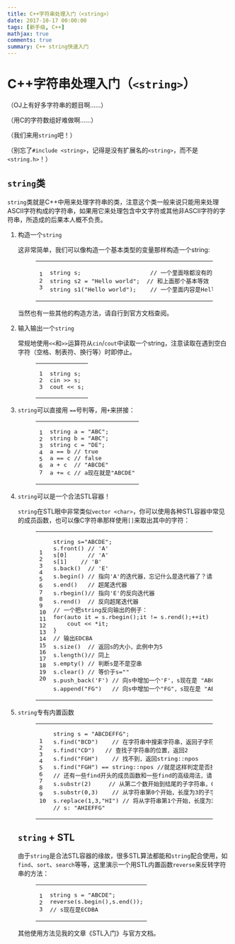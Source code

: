 ```yaml
---
title: C++字符串处理入门（<string>）
date: 2017-10-17 00:00:00
tags: [新手级, C++]
mathjax: true
comments: true
summary: C++ string快速入门
---
```

<h1 id="C-字符串处理入门（-lt-string-gt-）"><a class="headerlink" href="#C-字符串处理入门（-lt-string-gt-）" title="C++字符串处理入门（&lt;string&gt;）"></a>C++字符串处理入门（<code>&lt;string&gt;</code>）</h1><p>（OJ上有好多字符串的题目啊……）</p>
    <p>（用C的字符数组好难做啊……）</p>
<p>（我们来用<code>string</code>吧！）</p>
<p>（别忘了<code>#include &lt;string&gt;</code>，记得是没有扩展名的<code>&lt;string&gt;</code>，而不是<code>&lt;string.h&gt;</code>！）</p>
<h2 id="string类"><a class="headerlink" href="#string类" title="string类"></a><code>string</code>类</h2><p><code>string</code>类就是C++中用来处理字符串的类，注意这个类一般来说只能用来处理ASCII字符构成的字符串，如果用它来处理包含中文字符或其他非ASCII字符的字符串，所造成的后果本人概不负责。</p>
<ol>
<li><p>构造一个<code>string</code></p>
<p>这非常简单，我们可以像构造一个基本类型的变量那样构造一个string:</p>
<figure class="highlight c++"><table><tr><td class="gutter"><pre><span class="line">1</span><br/><span class="line">2</span><br/><span class="line">3</span><br/></pre></td><td class="code"><pre><span class="line"><span class="built_in">string</span> s; 					<span class="comment">// 一个里面啥都没有的string</span></span><br/><span class="line"><span class="built_in">string</span> s2 = <span class="string">"Hello world"</span>;  <span class="comment">// 和上面那个基本等效</span></span><br/><span class="line"><span class="function"><span class="built_in">string</span> <span class="title">s1</span><span class="params">(<span class="string">"Hello world"</span>)</span></span>;	<span class="comment">// 一个里面内容是Hello world的string</span></span><br/></pre></td></tr></table></figure>
<p>当然也有一些其他的构造方法，请自行到官方文档查阅。</p>
</li>
<li><p>输入输出一个<code>string</code></p>
<p>常规地使用<code>&lt;&lt;</code>和<code>&gt;&gt;</code>运算符从<code>cin</code>/<code>cout</code>中读取一个string，注意读取在遇到空白字符（空格、制表符、换行等）时即停止。</p>
<figure class="highlight c++"><table><tr><td class="gutter"><pre><span class="line">1</span><br/><span class="line">2</span><br/><span class="line">3</span><br/></pre></td><td class="code"><pre><span class="line"><span class="built_in">string</span> s;</span><br/><span class="line"><span class="built_in">cin</span> &gt;&gt; s;</span><br/><span class="line"><span class="built_in">cout</span> &lt;&lt; s;</span><br/></pre></td></tr></table></figure>
</li>
<li><p><code>string</code>可以直接用 <code>==</code>号判等，用<code>+</code>来拼接：</p>
<figure class="highlight c++"><table><tr><td class="gutter"><pre><span class="line">1</span><br/><span class="line">2</span><br/><span class="line">3</span><br/><span class="line">4</span><br/><span class="line">5</span><br/><span class="line">6</span><br/><span class="line">7</span><br/></pre></td><td class="code"><pre><span class="line"><span class="built_in">string</span> a = <span class="string">"ABC"</span>;</span><br/><span class="line"><span class="built_in">string</span> b = <span class="string">"ABC"</span>;</span><br/><span class="line"><span class="built_in">string</span> c = <span class="string">"DE"</span>;</span><br/><span class="line">a == b <span class="comment">// true</span></span><br/><span class="line">a == c <span class="comment">// false</span></span><br/><span class="line">a + c  <span class="comment">// "ABCDE"</span></span><br/><span class="line">a += c <span class="comment">// a现在就是"ABCDE"</span></span><br/></pre></td></tr></table></figure>
</li>
<li><p><code>string</code>可以是一个合法STL容器！</p>
<p><code>string</code>在STL眼中非常类似<code>vector &lt;char&gt;</code>，你可以使用各种STL容器中常见的成员函数，也可以像C字符串那样使用<code>[]</code>来取出其中的字符：</p>
<figure class="highlight c++"><table><tr><td class="gutter"><pre><span class="line">1</span><br/><span class="line">2</span><br/><span class="line">3</span><br/><span class="line">4</span><br/><span class="line">5</span><br/><span class="line">6</span><br/><span class="line">7</span><br/><span class="line">8</span><br/><span class="line">9</span><br/><span class="line">10</span><br/><span class="line">11</span><br/><span class="line">12</span><br/><span class="line">13</span><br/><span class="line">14</span><br/><span class="line">15</span><br/><span class="line">16</span><br/><span class="line">17</span><br/><span class="line">18</span><br/><span class="line">19</span><br/><span class="line">20</span><br/></pre></td><td class="code"><pre><span class="line"><span class="built_in">string</span> s=<span class="string">"ABCDE"</span>;</span><br/><span class="line">s.front() <span class="comment">// 'A'</span></span><br/><span class="line">s[<span class="number">0</span>]      <span class="comment">// 'A'</span></span><br/><span class="line">s[<span class="number">1</span>]	  <span class="comment">// 'B'</span></span><br/><span class="line">s.back()  <span class="comment">// 'E'</span></span><br/><span class="line">s.begin() <span class="comment">// 指向'A'的迭代器，忘记什么是迭代器了？请看我的文章《STL入门》</span></span><br/><span class="line">s.end()   <span class="comment">// 超尾迭代器</span></span><br/><span class="line">s.rbegin()<span class="comment">// 指向'E'的反向迭代器</span></span><br/><span class="line">s.rend()  <span class="comment">// 反向超尾迭代器</span></span><br/><span class="line"><span class="comment">// 一个把string反向输出的例子：</span></span><br/><span class="line"><span class="keyword">for</span>(<span class="keyword">auto</span> it = s.rbegin();it != s.rend();++it) {</span><br/><span class="line">    <span class="built_in">cout</span> &lt;&lt; *it;</span><br/><span class="line">}</span><br/><span class="line"><span class="comment">// 输出EDCBA</span></span><br/><span class="line">s.size()  <span class="comment">// 返回s的大小，此例中为5</span></span><br/><span class="line">s.length()<span class="comment">// 同上</span></span><br/><span class="line">s.empty() <span class="comment">// 判断s是不是空串</span></span><br/><span class="line">s.clear() <span class="comment">// 等价于s=""</span></span><br/><span class="line">s.push_back(<span class="string">'F'</span>) <span class="comment">// 向s中增加一个'F'，s现在是 "ABCDEF"</span></span><br/><span class="line">s.append(<span class="string">"FG"</span>)   <span class="comment">// 向s中增加一个"FG"，s现在是 "ABCDEFFG"</span></span><br/></pre></td></tr></table></figure>
</li>
<li><p><code>string</code>专有内置函数</p>
<figure class="highlight c++"><table><tr><td class="gutter"><pre><span class="line">1</span><br/><span class="line">2</span><br/><span class="line">3</span><br/><span class="line">4</span><br/><span class="line">5</span><br/><span class="line">6</span><br/><span class="line">7</span><br/><span class="line">8</span><br/><span class="line">9</span><br/><span class="line">10</span><br/></pre></td><td class="code"><pre><span class="line"><span class="built_in">string</span> s = <span class="string">"ABCDEFFG"</span>;</span><br/><span class="line">s.find(<span class="string">"BCD"</span>)    <span class="comment">// 在字符串中搜索字符串，返回子字符串出现的位置，此例中返回1</span></span><br/><span class="line">s.find(<span class="string">"CD"</span>) 	 <span class="comment">// 查找子字符串的位置，返回2</span></span><br/><span class="line">s.find(<span class="string">"FGH"</span>)    <span class="comment">// 找不到，返回string::npos</span></span><br/><span class="line">s.find(<span class="string">"FGH"</span>) == <span class="built_in">string</span>::npos <span class="comment">//就是这样判定是否找到，此例为true</span></span><br/><span class="line"><span class="comment">// 还有一些find开头的成员函数和一些find的高级用法，请自行阅读文档</span></span><br/><span class="line">s.substr(<span class="number">2</span>)  	 <span class="comment">// 从第二个数开始到结尾的子字符串，CDEFFG</span></span><br/><span class="line">s.substr(<span class="number">0</span>,<span class="number">3</span>)    <span class="comment">// 从字符串第0个开始，长度为3的子字符串，ABC</span></span><br/><span class="line">s.replace(<span class="number">1</span>,<span class="number">3</span>,<span class="string">"HI"</span>) <span class="comment">// 将从字符串第1个开始，长度为3的子串替换为HI</span></span><br/><span class="line"><span class="comment">// s: "AHIEFFG"</span></span><br/></pre></td></tr></table></figure>
<h2 id="string-STL"><a class="headerlink" href="#string-STL" title="string + STL"></a><code>string</code> + STL</h2><p>由于<code>string</code>是合法STL容器的缘故，很多STL算法都能和<code>string</code>配合使用，如<code>find</code>、<code>sort</code>、<code>search</code>等等，这里演示一个用STL内置函数<code>reverse</code>来反转字符串的方法：</p>
<figure class="highlight c++"><table><tr><td class="gutter"><pre><span class="line">1</span><br/><span class="line">2</span><br/><span class="line">3</span><br/></pre></td><td class="code"><pre><span class="line"><span class="built_in">string</span> s = <span class="string">"ABCDE"</span>;</span><br/><span class="line">reverse(s.begin(),s.end());</span><br/><span class="line"><span class="comment">// s现在是ECDBA</span></span><br/></pre></td></tr></table></figure>
<p>其他使用方法见我的文章《STL入门》与官方文档。</p>
<p>​</p>
</li>
</ol>

